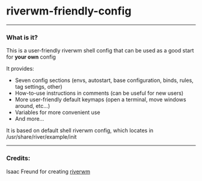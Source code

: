 # riverwm-friendly-config
-------------------------

### What is it?

This is a user-friendly riverwm shell config that can be used as a good start for **your own** config

It provides:
- Seven config sections (envs, autostart, base configuration, binds, rules, tag settings, other)
- How-to-use instructions in comments (сan be useful for new users)
- More user-friendly default keymaps (open a terminal, move windows around, etc...)
- Variables for more convenient use
- And more...

It is based on default shell riverwm config, which locates in /usr/share/river/example/init

---------

### Credits:

Isaac Freund for creating [riverwm](https://codeberg.org/river/river)

